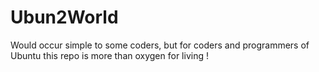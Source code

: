 # Ubun2World
Would occur simple to some coders, but for coders and programmers of Ubuntu this repo is more than oxygen for living !
